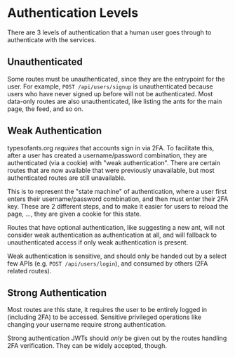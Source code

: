 # Authentication Levels

There are 3 levels of authentication that a human user goes through to
authenticate with the services.

## Unauthenticated

Some routes must be unauthenticated, since they are the entrypoint for the user.
For example, `POST /api/users/signup` is unauthenticated because users who have
never signed up before will not be authenticated. Most data-only routes are also
unauthenticated, like listing the ants for the main page, the feed, and so on.

## Weak Authentication

typesofants.org _requires_ that accounts sign in via 2FA. To facilitate this,
after a user has created a username/password combination, they are authenticated
(via a cookie) with "weak authentication". There are certain routes that are now
available that were previously unavailable, but most authenticated routes are
still unavailable.

This is to represent the "state machine" of authentication, where a user first
enters their username/password combination, and then must enter their 2FA key.
These are 2 different steps, and to make it easier for users to reload the page,
..., they are given a cookie for this state.

Routes that have optional authentication, like suggesting a new ant, will not
consider weak authentication as authentication at all, and will fallback to
unauthenticated access if only weak authentication is present.

Weak authentication is sensitive, and should only be handed out by a select few
APIs (e.g. `POST /api/users/login`), and consumed by others (2FA related
routes).

## Strong Authentication

Most routes are this state, it requires the user to be entirely logged in
(including 2FA) to be accessed. Sensitive privileged operations like changing
your username require strong authentication.

Strong authentication JWTs should _only_ be given out by the routes handling 2FA
verification. They can be widely accepted, though.
